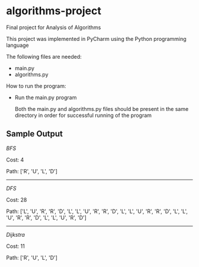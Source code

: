 # algorithms-project
Final project for Analysis of Algorithms

This project was implemented in PyCharm using the Python programming language

The following files are needed:
  - main.py
  - algorithms.py

How to run the program:
  - Run the main.py program
  
    Both the main.py and algorithms.py files should be present in the same directory in order for successful running of the program 
    
Sample Output 
--------------------

*BFS*

Cost: 4

Path: ['R', 'U', 'L', 'D']

-------

*DFS*

Cost: 28

Path: ['L', 'U', 'R', 'R', 'D', 'L', 'L', 'U', 'R', 'R', 'D', 'L', 'L', 'U', 'R', 'R', 'D', 'L', 'L', 'U', 'R', 'R', 'D', 'L', 'L', 'U', 'R', 'D']

------

*Dijkstra*

Cost: 11

Path: ['R', 'U', 'L', 'D']
